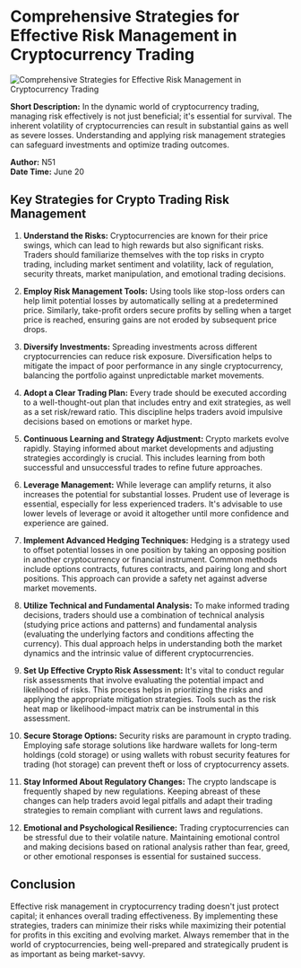 # Comprehensive Strategies for Effective Risk Management in Cryptocurrency Trading

![Comprehensive Strategies for Effective Risk Management in Cryptocurrency Trading](https://uploads-ssl.webflow.com/665f9886cd4e586a9a14dc8c/6698e15512d0daca21236023_Comprehensive%20Strategies%20for%20Effective%20Risk%20Management%20in%20Cryptocurrency%20Trading.png)

**Short Description:** In the dynamic world of cryptocurrency trading, managing risk effectively is not just beneficial; it's essential for survival. The inherent volatility of cryptocurrencies can result in substantial gains as well as severe losses. Understanding and applying risk management strategies can safeguard investments and optimize trading outcomes.

**Author:** N51  
**Date Time:** June 20

## Key Strategies for Crypto Trading Risk Management

1. **Understand the Risks:** Cryptocurrencies are known for their price swings, which can lead to high rewards but also significant risks. Traders should familiarize themselves with the top risks in crypto trading, including market sentiment and volatility, lack of regulation, security threats, market manipulation, and emotional trading decisions.

2. **Employ Risk Management Tools:** Using tools like stop-loss orders can help limit potential losses by automatically selling at a predetermined price. Similarly, take-profit orders secure profits by selling when a target price is reached, ensuring gains are not eroded by subsequent price drops.

3. **Diversify Investments:** Spreading investments across different cryptocurrencies can reduce risk exposure. Diversification helps to mitigate the impact of poor performance in any single cryptocurrency, balancing the portfolio against unpredictable market movements.

4. **Adopt a Clear Trading Plan:** Every trade should be executed according to a well-thought-out plan that includes entry and exit strategies, as well as a set risk/reward ratio. This discipline helps traders avoid impulsive decisions based on emotions or market hype.

5. **Continuous Learning and Strategy Adjustment:** Crypto markets evolve rapidly. Staying informed about market developments and adjusting strategies accordingly is crucial. This includes learning from both successful and unsuccessful trades to refine future approaches.

6. **Leverage Management:** While leverage can amplify returns, it also increases the potential for substantial losses. Prudent use of leverage is essential, especially for less experienced traders. It's advisable to use lower levels of leverage or avoid it altogether until more confidence and experience are gained.

7. **Implement Advanced Hedging Techniques:** Hedging is a strategy used to offset potential losses in one position by taking an opposing position in another cryptocurrency or financial instrument. Common methods include options contracts, futures contracts, and pairing long and short positions. This approach can provide a safety net against adverse market movements.

8. **Utilize Technical and Fundamental Analysis:** To make informed trading decisions, traders should use a combination of technical analysis (studying price actions and patterns) and fundamental analysis (evaluating the underlying factors and conditions affecting the currency). This dual approach helps in understanding both the market dynamics and the intrinsic value of different cryptocurrencies.

9. **Set Up Effective Crypto Risk Assessment:** It's vital to conduct regular risk assessments that involve evaluating the potential impact and likelihood of risks. This process helps in prioritizing the risks and applying the appropriate mitigation strategies. Tools such as the risk heat map or likelihood-impact matrix can be instrumental in this assessment.

10. **Secure Storage Options:** Security risks are paramount in crypto trading. Employing safe storage solutions like hardware wallets for long-term holdings (cold storage) or using wallets with robust security features for trading (hot storage) can prevent theft or loss of cryptocurrency assets.

11. **Stay Informed About Regulatory Changes:** The crypto landscape is frequently shaped by new regulations. Keeping abreast of these changes can help traders avoid legal pitfalls and adapt their trading strategies to remain compliant with current laws and regulations.

12. **Emotional and Psychological Resilience:** Trading cryptocurrencies can be stressful due to their volatile nature. Maintaining emotional control and making decisions based on rational analysis rather than fear, greed, or other emotional responses is essential for sustained success.

## Conclusion

Effective risk management in cryptocurrency trading doesn't just protect capital; it enhances overall trading effectiveness. By implementing these strategies, traders can minimize their risks while maximizing their potential for profits in this exciting and evolving market. Always remember that in the world of cryptocurrencies, being well-prepared and strategically prudent is as important as being market-savvy.